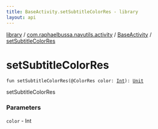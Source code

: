 ```yaml
---
title: BaseActivity.setSubtitleColorRes - library
layout: api
---
```


<div class='api-docs-breadcrumbs'><a href="../../index.html">library</a> / <a href="../index.html">com.raphaelbussa.navutils.activity</a> / <a href="index.html">BaseActivity</a> / <a href="./set-subtitle-color-res.html">setSubtitleColorRes</a></div>

# setSubtitleColorRes

<div class="signature"><code><span class="keyword">fun </span><span class="identifier">setSubtitleColorRes</span><span class="symbol">(</span><span class="identifier">@ColorRes</span> <span class="parameterName" id="com.raphaelbussa.navutils.activity.BaseActivity$setSubtitleColorRes(kotlin.Int)/color">color</span><span class="symbol">:</span>&nbsp;<a href="https://kotlinlang.org/api/latest/jvm/stdlib/kotlin/-int/index.html"><span class="identifier">Int</span></a><span class="symbol">)</span><span class="symbol">: </span><a href="https://kotlinlang.org/api/latest/jvm/stdlib/kotlin/-unit/index.html"><span class="identifier">Unit</span></a></code></div>

setSubtitleColorRes

### Parameters

<code>color</code> - Int